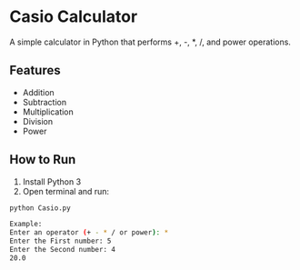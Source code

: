 # Casio Calculator
A simple calculator in Python that performs +, -, *, /, and power operations.

## Features
- Addition
- Subtraction
- Multiplication
- Division
- Power

## How to Run
1. Install Python 3
2. Open terminal and run:
```bash
python Casio.py

Example:
Enter an operator (+ - * / or power): *
Enter the First number: 5
Enter the Second number: 4
20.0
